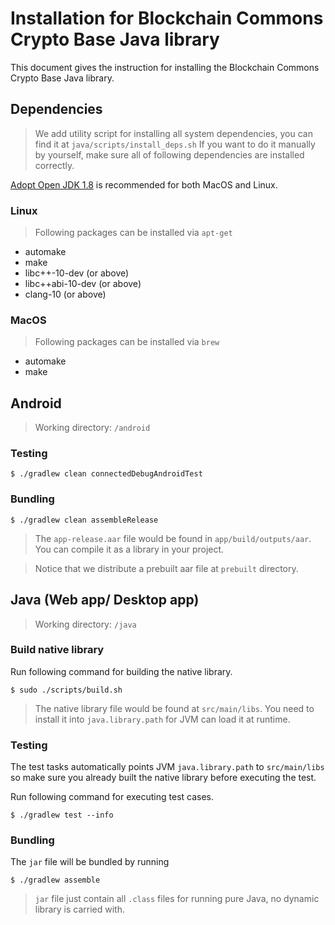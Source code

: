 # Installation for Blockchain Commons Crypto Base Java library
This document gives the instruction for installing the Blockchain Commons Crypto Base Java library.

## Dependencies
> We add utility script for installing all system dependencies, you can find it at `java/scripts/install_deps.sh`
If you want to do it manually by yourself, make sure all of following dependencies are installed correctly. 

[Adopt Open JDK 1.8](https://github.com/AdoptOpenJDK/openjdk8-binaries/releases) is recommended for both MacOS and Linux.

### Linux
> Following packages can be installed via `apt-get`

- automake
- make
- libc++-10-dev (or above)
- libc++abi-10-dev (or above)
- clang-10 (or above)

### MacOS
> Following packages can be installed via `brew`
- automake
- make

## Android
> Working directory: `/android`

### Testing
```console
$ ./gradlew clean connectedDebugAndroidTest
```

### Bundling
```console
$ ./gradlew clean assembleRelease
```

> The `app-release.aar` file would be found in `app/build/outputs/aar`. You can compile it as a library in your project.

> Notice that we distribute a prebuilt aar file at `prebuilt` directory.


## Java (Web app/ Desktop app)
> Working directory: `/java`

### Build native library
Run following command for building the native library.
```console
$ sudo ./scripts/build.sh
```

> The native library file would be found at `src/main/libs`. You need to install it into `java.library.path` for JVM can load it at runtime.

### Testing
The test tasks automatically points JVM `java.library.path` to `src/main/libs` so make sure you already built the native library before executing the test.

Run following command for executing test cases.
```console
$ ./gradlew test --info
```

### Bundling
The `jar` file will be bundled by running
```console
$ ./gradlew assemble
```

> `jar` file just contain all `.class` files for running pure Java, no dynamic library is carried with.
